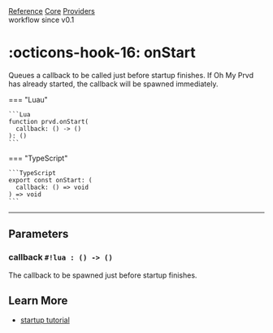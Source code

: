 <div class="ompdoc-reference-breadcrumbs">
<a href="../../../">Reference</a>
<a href="../../">Core</a>
<a href="../">Providers</a>
</div>

<div class="ompdoc-reference-tags">
<span class="ompdoc-reference-highlight">workflow</span>
<span class="ompdoc-reference-since">since v0.1</span>
</div>

# :octicons-hook-16: onStart

Queues a callback to be called just before startup finishes. If Oh My Prvd has
already started, the callback will be spawned immediately.

=== "Luau"

    ```Lua
    function prvd.onStart(
      callback: () -> ()
    ): ()
    ```

=== "TypeScript"

    ```TypeScript
    export const onStart: (
      callback: () => void
    ) => void
    ```

---

## Parameters

### callback `#!lua : () -> ()`

The callback to be spawned just before startup finishes.

## Learn More

- [startup tutorial](../../../tutorials/fundamentals/startup.md)
